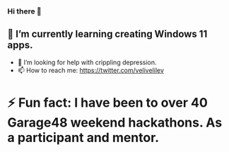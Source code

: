 ### Hi there 👋
## 🌱 I’m currently learning creating Windows 11 apps. 
- 🤔 I’m looking for help with crippling depression. 
- 📫 How to reach me: https://twitter.com/velivelilev
# ⚡ Fun fact: I have been to over 40 Garage48 weekend hackathons. As a participant and mentor. 

<!--
**velijv/velijv** is a ✨ _special_ ✨ repository because its `README.md` (this file) appears on your GitHub profile.

Here are some ideas to get you started:

- 🔭 I’m currently working on ...
- 🌱 I’m currently learning ...
- 👯 I’m looking to collaborate on ...
- 🤔 I’m looking for help with ...
- 💬 Ask me about ...
- 📫 How to reach me: ...
- 😄 Pronouns: ...
- ⚡ Fun fact: ...
-->

